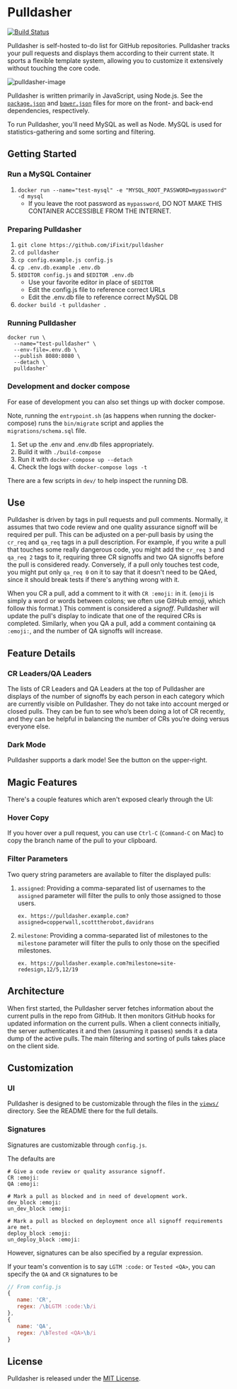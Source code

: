 # Pulldasher
[![Build Status](https://travis-ci.org/iFixit/pulldasher.svg?branch=master)](https://travis-ci.org/iFixit/pulldasher)

Pulldasher is self-hosted to-do list for GitHub repositories.
Pulldasher tracks your pull requests and displays them according to their
current state. It sports a flexible template system, allowing you to customize
it extensively without touching the core code.

![pulldasher-image](https://cloud.githubusercontent.com/assets/2539016/11315808/78af398e-8fad-11e5-81d4-b59ae6109dec.png)

Pulldasher is written primarily in JavaScript, using Node.js. See the
[`package.json`](package.json/) and [`bower.json`](bower.json/) files for more on the front- and back-end
dependencies, respectively.

To run Pulldasher, you'll need MySQL as well as Node. MySQL is used for
statistics-gathering and some sorting and filtering.

## Getting Started

### Run a MySQL Container
1. `docker run --name="test-mysql" -e "MYSQL_ROOT_PASSWORD=mypassword" -d mysql`
   * If you leave the root password as `mypassword`, DO NOT MAKE THIS CONTAINER ACCESSIBLE FROM THE INTERNET.
### Preparing Pulldasher
1. `git clone https://github.com/iFixit/pulldasher`
2. `cd pulldasher`
3. `cp config.example.js config.js`
4. `cp .env.db.example .env.db`
5. `$EDITOR config.js` and  `$EDITOR .env.db`
   * Use your favorite editor in place of `$EDITOR`
   * Edit the config.js file to reference correct URLs
   * Edit the .env.db file to reference correct MySQL DB
6. `docker build -t pulldasher .`

### Running Pulldasher

```
docker run \
  --name="test-pulldasher" \
  --env-file=.env.db \
  --publish 8080:8080 \
  --detach \
  pulldasher`
```

### Development and docker compose

For ease of development you can also set things up with docker compose.

Note, running the `entrypoint.sh` (as happens when running the docker-compose) runs the `bin/migrate` script and applies the `migrations/schema.sql` file.

1. Set up the .env and .env.db files appropriately.
2. Build it with `./build-compose`
3. Run it with `docker-compose up --detach`
4. Check the logs with `docker-compose logs -t`

There are a few scripts in `dev/` to help inspect the running DB.

## Use
Pulldasher is driven by tags in pull requests and pull comments. Normally, it
assumes that two code review and one quality assurance signoff will be
required per pull. This can be adjusted on a per-pull basis by using the
`cr_req` and `qa_req` tags in a pull description. For example, if you write a
pull that touches some really dangerous code, you might add the `cr_req 3` and
`qa_req 2` tags to it, requiring three CR signoffs and two QA signoffs before
the pull is considered ready. Conversely, if a pull only touches test code, you
might put only `qa_req 0` on it to say that it doesn't need to be QAed, since
it should break tests if there's anything wrong with it.

When you CR a pull, add a comment to it with `CR :emoji:` in it.
(`emoji` is simply a word or words between colons; we often use GitHub emoji,
which follow this format.) This comment is considered a _signoff_. Pulldasher
will update the pull's display to indicate that one of the required CRs is
completed.  Similarly, when you QA a pull, add a comment containing
`QA :emoji:`, and the number of QA signoffs will increase.

## Feature Details
### CR Leaders/QA Leaders
The lists of CR Leaders and QA Leaders at the top of Pulldasher are displays of
the number of signoffs by each person in each category which are currently visible
on Pulldasher. They do not take into account merged or closed pulls. They can be
fun to see who’s been doing a lot of CR recently, and they can be helpful in
balancing the number of CRs you’re doing versus everyone else.

### Dark Mode
Pulldasher supports a dark mode! See the button on the upper-right.


## Magic Features
There's a couple features which aren't exposed clearly through the UI:

### Hover Copy
If you hover over a pull request, you can use `Ctrl-C` (`Command-C` on Mac) to
copy the branch name of the pull to your clipboard.

### Filter Parameters
Two query string parameters are available to filter the displayed pulls:

1. `assigned`: Providing a comma-separated list of usernames to the `assigned`
   parameter will filter the pulls to only those assigned to those users.

   ```ex. https://pulldasher.example.com?assigned=copperwall,scotttherobot,davidrans```

2. `milestone`: Providing a comma-separated list of milestones to the
   `milestone` parameter will filter the pulls to only those on the specified
   milestones.

   ```ex. https://pulldasher.example.com?milestone=site-redesign,12/5,12/19```

## Architecture
When first started, the Pulldasher server fetches information about the current
pulls in the repo from GitHub. It then monitors GitHub hooks for updated
information on the current pulls. When a client connects initially, the server
authenticates it and then (assuming it passes) sends it a data dump of the
active pulls.  The main filtering and sorting of pulls takes place on the client
side.

## Customization

### UI
Pulldasher is designed to be customizable through the files in the
[`views/`](views/) directory. See the README there for the full details.

### Signatures
Signatures are customizable through `config.js`.

The defaults are

```
# Give a code review or quality assurance signoff.
CR :emoji:
QA :emoji:

# Mark a pull as blocked and in need of development work.
dev_block :emoji:
un_dev_block :emoji:

# Mark a pull as blocked on deployment once all signoff requirements are met.
deploy_block :emoji:
un_deploy_block :emoji:
```

However, signatures can be also specified by a regular expression.

If your team's convention is to say `LGTM :code:` or `Tested <QA>`, you can
specify the `QA` and `CR` signatures to be

```js
// From config.js
{
   name: 'CR',
   regex: /\bLGTM :code:\b/i
},
{
   name: 'QA',
   regex: /\bTested <QA>\b/i
}
```

## License

Pulldasher is released under the [MIT License](LICENSE/).
